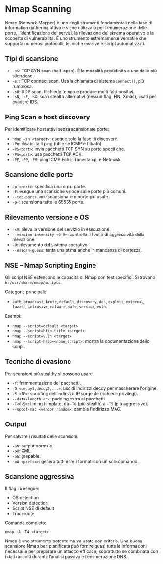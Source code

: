 # Nmap Scanning

Nmap (Network Mapper) è uno degli strumenti fondamentali nella fase di information gathering attivo e viene utilizzato per l’enumerazione delle porte, l’identificazione dei servizi, la rilevazione del sistema operativo e la scoperta di vulnerabilità. È uno strumento estremamente versatile che supporta numerosi protocolli, tecniche evasive e script automatizzati.

## Tipi di scansione

- `-sS`: TCP SYN scan (half-open). È la modalità predefinita e una delle più silenziose.
- `-sT`: TCP connect scan. Usa la chiamata di sistema `connect()`, più rumorosa.
- `-sU`: UDP scan. Richiede tempo e produce molti falsi positivi.
- `-sN`, `-sF`, `-sX`: scan stealth alternativi (nessun flag, FIN, Xmas), usati per evadere IDS.

## Ping Scan e host discovery

Per identificare host attivi senza scansionare porte:

- `nmap -sn <target>`: esegue solo la fase di discovery.
- `-Pn`: disabilita il ping (utile se ICMP è filtrato).
- `-PS<port>`: invia pacchetti TCP SYN su porte specifiche.
- `-PA<port>`: usa pacchetti TCP ACK.
- `-PE`, `-PP`, `-PM`: ping ICMP Echo, Timestamp, e Netmask.

## Scansione delle porte

- `-p <port>`: specifica una o più porte.
- `-F`: esegue una scansione veloce sulle porte più comuni.
- `--top-ports <n>`: scansiona le `n` porte più usate.
- `-p-`: scansiona tutte le 65535 porte.

## Rilevamento versione e OS

- `-sV`: rileva la versione del servizio in esecuzione.
- `--version-intensity <0-9>`: controlla il livello di aggressività della rilevazione.
- `-O`: rilevamento del sistema operativo.
- `--osscan-guess`: tenta una stima anche in mancanza di certezza.

## NSE – Nmap Scripting Engine

Gli script NSE estendono le capacità di Nmap con test specifici. Si trovano in `/usr/share/nmap/scripts`.

Categorie principali:

- `auth`, `broadcast`, `brute`, `default`, `discovery`, `dos`, `exploit`, `external`, `fuzzer`, `intrusive`, `malware`, `safe`, `version`, `vuln`.

Esempi:

- `nmap --script=default <target>`
- `nmap --script=http-title <target>`
- `nmap --script=vuln <target>`
- `nmap --script-help=<nome_script>`: mostra la documentazione dello script.

## Tecniche di evasione

Per scansioni più stealthy si possono usare:

- `-f`: frammentazione dei pacchetti.
- `-D <decoy1,decoy2,...>`: uso di indirizzi decoy per mascherare l'origine.
- `-S <IP>`: spoofing dell’indirizzo IP sorgente (richiede privilegi).
- `--data-length <n>`: padding extra ai pacchetti.
- `-T<0-5>`: timing template, da `-T0` (più stealth) a `-T5` (più aggressivo).
- `--spoof-mac <vendor|random>`: cambia l’indirizzo MAC.

## Output

Per salvare i risultati delle scansioni:

- `-oN`: output normale.
- `-oX`: XML.
- `-oG`: grepable.
- `-oA <prefix>`: genera tutti e tre i formati con un solo comando.

## Scansione aggressiva

Il flag `-A` esegue:

- OS detection
- Version detection
- Script NSE di default
- Traceroute

Comando completo:

`nmap -A -T4 <target>`

Nmap è uno strumento potente ma va usato con criterio. Una buona scansione Nmap ben pianificata può fornire quasi tutte le informazioni necessarie per preparare un attacco efficace, soprattutto se combinata con i dati raccolti durante l’analisi passiva e l’enumerazione DNS.
